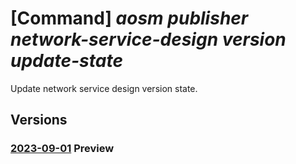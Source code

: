 # [Command] _aosm publisher network-service-design version update-state_

Update network service design version state.

## Versions

### [2023-09-01](/Resources/mgmt-plane/L3N1YnNjcmlwdGlvbnMve30vcmVzb3VyY2Vncm91cHMve30vcHJvdmlkZXJzL21pY3Jvc29mdC5oeWJyaWRuZXR3b3JrL3B1Ymxpc2hlcnMve30vbmV0d29ya3NlcnZpY2VkZXNpZ25ncm91cHMve30vbmV0d29ya3NlcnZpY2VkZXNpZ252ZXJzaW9ucy97fS91cGRhdGVzdGF0ZQ==/2023-09-01.xml) **Preview**

<!-- mgmt-plane /subscriptions/{}/resourcegroups/{}/providers/microsoft.hybridnetwork/publishers/{}/networkservicedesigngroups/{}/networkservicedesignversions/{}/updatestate 2023-09-01 -->
